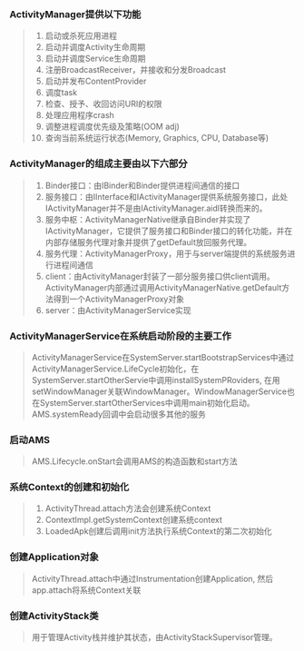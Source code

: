 ### ActivityManager提供以下功能
> 1. 启动或杀死应用进程
> 2. 启动并调度Activity生命周期
> 3. 启动并调度Service生命周期
> 4. 注册BroadcastReceiver，并接收和分发Broadcast
> 5. 启动并发布ContentProvider
> 6. 调度task
> 7. 检查、授予、收回访问URI的权限
> 8. 处理应用程序crash
> 9. 调整进程调度优先级及策略(OOM adj)
> 10. 查询当前系统运行状态(Memory, Graphics, CPU, Database等)

### ActivityManager的组成主要由以下六部分
> 1. Binder接口：由IBinder和Binder提供进程间通信的接口
> 2. 服务接口：由IInterface和IActivityManager提供系统服务接口，此处IActivityManager并不是由IActivityManager.aidl转换而来的。
> 3. 服务中枢：ActivityManagerNative继承自Binder并实现了IActivityManager，它提供了服务接口和Binder接口的转化功能，并在内部存储服务代理对象并提供了getDefault放回服务代理。
> 4. 服务代理：ActivityManagerProxy，用于与server端提供的系统服务进行进程间通信
> 5. client：由ActivityManager封装了一部分服务接口供client调用。ActivityManager内部通过调用ActivityManagerNative.getDefault方法得到一个ActivityManagerProxy对象
> 6. server：由ActivityManagerService实现

### ActivityManagerService在系统启动阶段的主要工作
> ActivityManagerService在SystemServer.startBootstrapServices中通过ActivityManagerService.LifeCycle初始化，在SystemServer.startOtherServie中调用installSystemPRoviders, 在用setWindowManager关联WindowManager。WindowManagerService也在SystemServer.startOtherServices中调用main初始化启动。AMS.systemReady回调中会启动很多其他的服务

### 启动AMS
> AMS.Lifecycle.onStart会调用AMS的构造函数和start方法

### 系统Context的创建和初始化
> 1. ActivityThread.attach方法会创建系统Context
> 2. ContextImpl.getSystemContext创建系统context
> 3. LoadedApk创建后调用init方法执行系统Context的第二次初始化

### 创建Application对象
> ActivityThread.attach中通过Instrumentation创建Application, 然后app.attach将系统Context关联

### 创建ActivityStack类
> 用于管理Activity栈并维护其状态，由ActivityStackSupervisor管理。